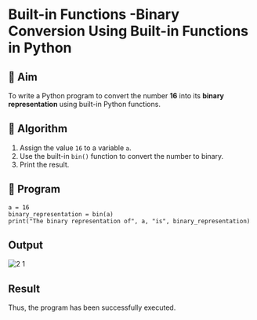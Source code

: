 # Built-in Functions -Binary Conversion Using Built-in Functions in Python

## 🎯 Aim
To write a Python program to convert the number **16** into its **binary representation** using built-in Python functions.

## 🧠 Algorithm
1. Assign the value `16` to a variable `a`.
2. Use the built-in `bin()` function to convert the number to binary.
3. Print the result.

## 🧾 Program
~~~
a = 16
binary_representation = bin(a)
print("The binary representation of", a, "is", binary_representation)
~~~

## Output
![2 1](https://github.com/user-attachments/assets/42cd8939-dc15-4c50-8910-8347609d71bd)

## Result
Thus, the program has been successfully executed.
